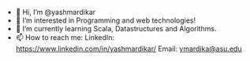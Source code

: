 - 👋 Hi, I’m @yashmardikar
- 👀 I’m interested in Programming and web technologies!
- 🌱 I’m currently learning Scala, Datastructures and Algorithms.
- 📫 How to reach me:
LinkedIn: https://www.linkedin.com/in/yashmardikar/
Email: ymardika@asu.edu

<!---
yashmardikar/yashmardikar is a ✨ special ✨ repository because its `README.md` (this file) appears on your GitHub profile.
You can click the Preview link to take a look at your changes.
--->
